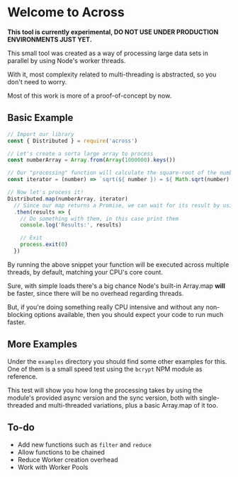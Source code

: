 # Welcome to Across

**This tool is currently experimental, DO NOT USE UNDER PRODUCTION ENVIRONMENTS JUST YET.**

This small tool was created as a way of processing large data sets in parallel by using Node's worker threads.

With it, most complexity related to multi-threading is abstracted, so you don't need to worry.

Most of this work is more of a proof-of-concept by now.

## Basic Example

```javascript
// Import our library
const { Distributed } = require('across')

// Let's create a sorta large array to process
const numberArray = Array.from(Array(1000000).keys())

// Our "processing" function will calculate the square-root of the numbers and return it as a string.
const iterator = (number) => `sqrt(${ number }) = ${ Math.sqrt(number).toFixed(2) }`

// Now let's process it!
Distributed.map(numberArray, iterator)
  // Since our map returns a Promise, we can wait for its result by using then()
  .then(results => {
    // Do something with them, in this case print them
    console.log('Results:', results)

    // Exit
    process.exit(0)
  })
```

By running the above snippet your function will be executed across multiple threads, by default, matching your CPU's core count.

Sure, with simple loads there's a big chance Node's built-in Array.map **will** be faster, since there will be no overhead regarding threads.

But, if you're doing something really CPU intensive and without any non-blocking options available, then you should expect your code to run much faster.

## More Examples

Under the `examples` directory you should find some other examples for this. One of them is a small speed test using the `bcrypt` NPM module as reference.

This test will show you how long the processing takes by using the module's provided async version and the sync version, both with single-threaded and multi-threaded variations, plus a basic Array.map of it too.

## To-do

- Add new functions such as `filter` and `reduce`
- Allow functions to be chained
- Reduce Worker creation overhead
- Work with Worker Pools